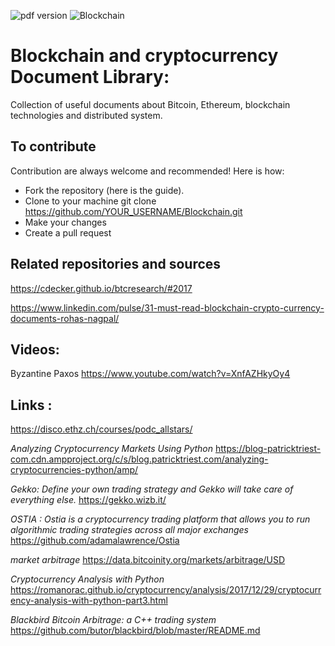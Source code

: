 ![pdf version](https://img.shields.io/bower/v/adminlte.svg)
![Blockchain](https://www.digimarc.com/public_images/blockchain-1500x600.jpg)

# Blockchain and cryptocurrency Document Library:
Collection of useful documents about Bitcoin, Ethereum, blockchain technologies and distributed system.
## To contribute
Contribution are always welcome and recommended! Here is how:

 * Fork the repository (here is the guide).
 * Clone to your machine git clone https://github.com/YOUR_USERNAME/Blockchain.git
 * Make your changes
 * Create a pull request

## Related repositories and sources
https://cdecker.github.io/btcresearch/#2017

https://www.linkedin.com/pulse/31-must-read-blockchain-crypto-currency-documents-rohas-nagpal/


## Videos:
Byzantine Paxos
https://www.youtube.com/watch?v=XnfAZHkyOy4

## Links :

https://disco.ethz.ch/courses/podc_allstars/

*Analyzing Cryptocurrency Markets Using Python*
https://blog-patricktriest-com.cdn.ampproject.org/c/s/blog.patricktriest.com/analyzing-cryptocurrencies-python/amp/

*Gekko: Define your own trading strategy and Gekko will take care of everything else.*
https://gekko.wizb.it/

*OSTIA : Ostia is a cryptocurrency trading platform that allows you to run algorithmic trading strategies across all major exchanges*
https://github.com/adamalawrence/Ostia

*market arbitrage*
https://data.bitcoinity.org/markets/arbitrage/USD

*Cryptocurrency Analysis with Python*
https://romanorac.github.io/cryptocurrency/analysis/2017/12/29/cryptocurrency-analysis-with-python-part3.html

*Blackbird Bitcoin Arbitrage: a C++ trading system*
https://github.com/butor/blackbird/blob/master/README.md
